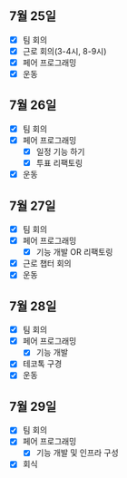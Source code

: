 ## 7월 25일

- [x] 팀 회의
- [x] 근로 회의(3-4시, 8-9시)
- [x] 페어 프로그래밍
- [x] 운동

## 7월 26일

- [x] 팀 회의
- [x] 페어 프로그래밍
  - [x] 일정 기능 하기
  - [x] 투표 리팩토링
- [x] 운동

## 7월 27일

- [x] 팀 회의
- [x] 페어 프로그래밍
  - [x] 기능 개발 OR 리팩토링
- [x] 근로 챕터 회의
- [x] 운동

## 7월 28일

- [x] 팀 회의
- [x] 페어 프로그래밍
  - [x] 기능 개발
- [x] 테코톡 구경
- [x] 운동

## 7월 29일

- [x] 팀 회의
- [x] 페어 프로그래밍
  - [x] 기능 개발 및 인프라 구성
- [x] 회식
